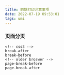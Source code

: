 ```yaml
---
title: 前端打印注意事项
date: 2022-07-19 09:53:01
tags: umi
---
```


### 页面分页
```
<!-- css3 -->
break-after
break-before
<!-- older broswer -->
page-break-before
page-break-after
```
